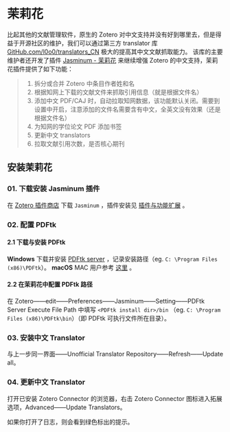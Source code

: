 # 茉莉花

比起其他的文献管理软件，原生的 Zotero 对中文支持并没有好到哪里去，但是得益于开源社区的维护，我们可以通过第三方 translator 库 [GitHub.com/l0o0/translators_CN](https://github.com/l0o0/translators_CN) 极大的提高其中文文献抓取能力。
该库的主要维护者还开发了插件 [Jasminum - 茉莉花](https://github.com/l0o0/jasminum) 来继续增强 Zotero 的中文支持，茉莉花插件提供了如下功能：

> 1. 拆分或合并 Zotero 中条目作者姓和名
> 2. 根据知网上下载的文献文件来抓取引用信息（就是根据文件名）
> 3. 添加中文 PDF/CAJ 时，自动拉取知网数据，该功能默认关闭。需要到设置中开启，注意添加的文件名需要含有中文，全英文没有效果（还是根据文件名）
> 4. 为知网的学位论文 PDF 添加书签
> 5. 更新中文 translators
> 6. 拉取文献引用次数，是否核心期刊

## 安装茉莉花

### 01. 下载安装 Jasminum 插件

在 [Zotero 插件商店](https://zotero-chinese.com/plugins/#search=Jasminum) 下载 `Jasminum` ，插件安装见 [插件与功能扩展](./about-plugin.md) 。

### 02. 配置 PDFtk

#### 2.1 下载与安装 PDFtk

**Windows**
下载并安装 [PDFtk server](https://www.pdflabs.com/tools/pdftk-server/) ，记录安装路径（eg. `C: \Program Files (x86)\PDFtk`）。
**macOS**
MAC 用户参考 [这里](https://github.com/l0o0/jasminum#%E5%A6%82%E4%BD%95%E4%BD%BF%E7%94%A8) 。

#### 2.2 在茉莉花中配置 PDFtk 路径

在 Zotero——edit——Preferences——Jasminum——Setting——PDFtk Server Execute File Path 中填写 `<PDFtk install dir>/bin` （eg. `C: \Program Files (x86)\PDFtk\bin`）（即 PDFtk 可执行文件所在目录）。

### 03. 安装中文 Translator

与上一步同一界面——Unofficial Translator Repository——Refresh——Update all。

### 04. 更新中文 Translator

打开已安装 Zotero Connector 的浏览器，右击 Zotero Connector 图标进入拓展选项，Advanced——Update Translators。

如果你打开了日志，则会看到绿色标出的提示。
